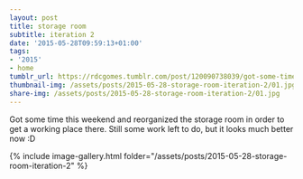 ```yaml
---
layout: post
title: storage room
subtitle: iteration 2
date: '2015-05-28T09:59:13+01:00'
tags:
- '2015'
- home
tumblr_url: https://rdcgomes.tumblr.com/post/120090738039/got-some-time-this-weekend-and-reorganized-the
thumbnail-img: /assets/posts/2015-05-28-storage-room-iteration-2/01.jpg
share-img: /assets/posts/2015-05-28-storage-room-iteration-2/01.jpg
---
```


Got some time this weekend and reorganized the storage room in order to get a working place there. 
Still some work left to do, but it looks much better now :D

{% include image-gallery.html folder="/assets/posts/2015-05-28-storage-room-iteration-2" %}
